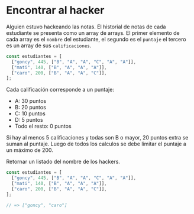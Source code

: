 # Encontrar al hacker

Alguien estuvo hackeando las notas. El historial de notas de cada estudiante se presenta como un array de arrays. El primer elemento de cada array es el `nombre` del estudiante, el segundo es el `puntaje` el tercero es un array de sus `calificaciones`.

```js
const estudiantes = [
  ["goncy", 445, ["B", "A", "A", "C", "A", "A"]],
  ["mati", 140, ["B", "A", "A", "A"]],
  ["caro", 200, ["B", "A", "A", "C"]],
];
```

Cada calificación corresponde a un puntaje:

- A: 30 puntos
- B: 20 puntos
- C: 10 puntos
- D: 5 puntos
- Todo el resto: 0 puntos

Si hay al menos 5 calificaciones y todas son B o mayor, 20 puntos extra se suman al puntaje. Luego de todos los calculos se debe limitar el puntaje a un máximo de 200.

Retornar un listado del nombre de los hackers.

```js
const estudiantes = [
  ["goncy", 445, ["B", "A", "A", "C", "A", "A"]],
  ["mati", 140, ["B", "A", "A", "A"]],
  ["caro", 200, ["B", "A", "A", "C"]],
];

// => ["goncy", "caro"]
```
